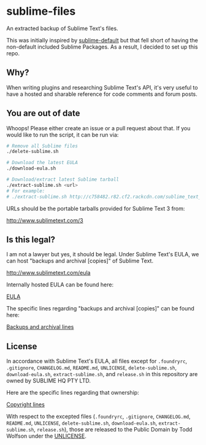 # sublime-files
An extracted backup of Sublime Text's files.

This was initially inspired by [sublime-default][] but that fell short of having the non-default included Sublime Packages. As a result, I decided to set up this repo.

[sublime-default]: https://github.com/randy3k/sublime-default

## Why?
When writing plugins and researching Sublime Text's API, it's very useful to have a hosted and sharable reference for code comments and forum posts.

## You are out of date
Whoops! Please either create an issue or a pull request about that. If you would like to run the script, it can be run via:

```bash
# Remove all Sublime files
./delete-sublime.sh

# Download the latest EULA
./download-eula.sh

# Download/extract latest Sublime tarball
./extract-sublime.sh <url>
# For example:
# ./extract-sublime.sh http://c758482.r82.cf2.rackcdn.com/sublime_text_3_build_3083_x64.tar.bz2
```

URLs should be the portable tarballs provided for Sublime Text 3 from:

http://www.sublimetext.com/3

## Is this legal?
I am not a lawyer but yes, it should be legal. Under Sublime Text's EULA, we can host "backups and archival [copies]" of Sublime Text.

http://www.sublimetext.com/eula

Internally hosted EULA can be found here:

[EULA][]

The specific lines regarding "backups and archival [copies]" can be found here:

[Backups and archival lines](EULA#L38-L39)

[EULA]: EULA

## License
In accordance with Sublime Text's EULA, all files except for `.foundryrc`, `.gitignore`, `CHANGELOG.md`, `README.md`, `UNLICENSE`, `delete-sublime.sh`, `download-eula.sh`, `extract-sublime.sh`, and `release.sh` in this repository are owned by SUBLIME HQ PTY LTD.

Here are the specific lines regarding that ownership:

[Copyright lines](EULA#L106-L107)

With respect to the excepted files (`.foundryrc`, `.gitignore`, `CHANGELOG.md`, `README.md`, `UNLICENSE`, `delete-sublime.sh`, `download-eula.sh`, `extract-sublime.sh`, `release.sh`), those are released to the Public Domain by Todd Wolfson under the [UNLICENSE][].

[UNLICENSE]: UNLICENSE
